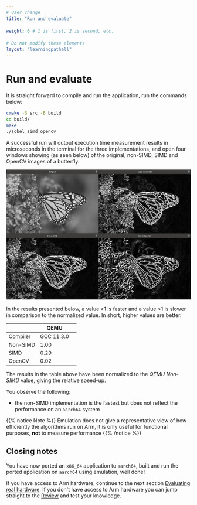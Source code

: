 ```yaml
---
# User change
title: "Run and evaluate" 

weight: 6 # 1 is first, 2 is second, etc.

# Do not modify these elements
layout: "learningpathall"
---
```


# Run and evaluate

It is straight forward to compile and run the application, run the commands below:

```bash
cmake -S src -B build
cd build/
make
./sobel_simd_opencv
```

A successful run will output execution time measurement results in microseconds in the terminal for the three implementations, and open four windows showing (as seen below) of the original, non-SIMD, SIMD and OpenCV images of a butterfly.

![Sobel filter#center](images/sobel_filter_output.jpg)

In the results presented below, a value >1 is faster and a value <1 is slower in comparison to the normalized value. In short, higher values are better.

| | QEMU | | 
| --- | --- | --- |
| Compiler | GCC 11.3.0 |
| Non-SIMD | 1.00 |
| SIMD     | 0.29 |
| OpenCV   | 0.02 |

The results in the table above have been normalized to the _QEMU Non-SIMD_ value, giving the relative speed-up. 

You observe the following: 
* the non-SIMD implementation is the fastest but does not reflect the performance on an `aarch64` system

{{% notice Note %}}
Emulation does not give a representative view of how efficiently the algorithms run on Arm, it is only useful for functional purposes, **not** to measure performance
{{% /notice %}}

## Closing notes

You have now ported an `x86_64` application to `aarch64`, built and run the ported application on `aarch64` using emulation, well done!

If you have access to Arm hardware, continue to the next section [Evaluating real hardware](../7_alternative). If you don't have access to Arm hardware you can jump straight to the [Review](../_review) and test your knowledge.